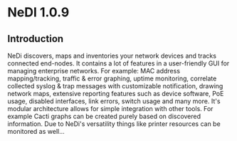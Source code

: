 # NeDI 1.0.9

## Introduction

NeDi discovers, maps and inventories your network devices and tracks connected end-nodes.
It contains a lot of features in a user-friendly GUI for managing enterprise networks.
For example: MAC address mapping/tracking, traffic & error graphing, uptime monitoring,
correlate collected syslog & trap messages with customizable notification, drawing
network maps, extensive reporting features such as device software, PoE usage, disabled
interfaces, link errors, switch usage and many more. It's modular architecture allows for
simple integration with other tools. For example Cacti graphs can be created purely based
on discovered information. Due to NeDi's versatility things like printer resources can be
monitored as well...